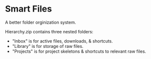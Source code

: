 # Smart Files

A better folder orginization system.

Hierarchy.zip contains three nested folders:
- "Inbox" is for active files, downloads, & shortcuts.
- "Library" is for storage of raw files.
- "Projects" is for project skeletons & shortcuts to relevant raw files.
